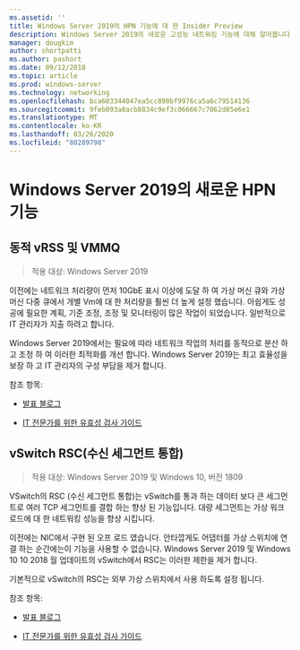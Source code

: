```yaml
---
ms.assetid: ''
title: Windows Server 2019의 HPN 기능에 대 한 Insider Preview
description: Windows Server 2019의 새로운 고성능 네트워킹 기능에 대해 알아봅니다.
manager: dougkim
author: shortpatti
ms.author: pashort
ms.date: 09/12/2018
ms.topic: article
ms.prod: windows-server
ms.technology: networking
ms.openlocfilehash: bca603344047ea5cc890bf9976ca5a6c79514136
ms.sourcegitcommit: 9feb093a0acb8834c9ef3c066667c7062d85e6e1
ms.translationtype: MT
ms.contentlocale: ko-KR
ms.lasthandoff: 03/26/2020
ms.locfileid: "80289798"
---
```

# <a name="new-hpn-features-in-windows-server-2019"></a>Windows Server 2019의 새로운 HPN 기능


## <a name="dynamic-vrss-and-vmmq"></a>동적 vRSS 및 VMMQ

>적용 대상: Windows Server 2019

이전에는 네트워크 처리량이 먼저 10GbE 표시 이상에 도달 하 여 가상 머신 큐와 가상 머신 다중 큐에서 개별 Vm에 대 한 처리량을 훨씬 더 높게 설정 했습니다. 아쉽게도 성공에 필요한 계획, 기준 조정, 조정 및 모니터링이 많은 작업이 되었습니다. 일반적으로 IT 관리자가 지출 하려고 합니다. 

Windows Server 2019에서는 필요에 따라 네트워크 작업의 처리를 동적으로 분산 하 고 조정 하 여 이러한 최적화를 개선 합니다. Windows Server 2019는 최고 효율성을 보장 하 고 IT 관리자의 구성 부담을 제거 합니다.

참조 항목:

-   [발표 블로그](https://blogs.technet.microsoft.com/networking/2018/08/22/netperf4vw/)

-   [IT 전문가를 위한 유효성 검사 가이드](https://aka.ms/DVMMQ-Validation)

## <a name="receive-segment-coalescing-rsc-in-the-vswitch"></a>vSwitch RSC(수신 세그먼트 통합)

>적용 대상: Windows Server 2019 및 Windows 10, 버전 1809

VSwitch의 RSC (수신 세그먼트 통합)는 vSwitch를 통과 하는 데이터 보다 큰 세그먼트로 여러 TCP 세그먼트를 결합 하는 향상 된 기능입니다. 대량 세그먼트는 가상 워크 로드에 대 한 네트워킹 성능을 향상 시킵니다.

이전에는 NIC에서 구현 된 오프 로드 였습니다. 안타깝게도 어댑터를 가상 스위치에 연결 하는 순간에는이 기능을 사용할 수 없습니다. Windows Server 2019 및 Windows 10 10 2018 월 업데이트의 vSwitch에서 RSC는 이러한 제한을 제거 합니다.

기본적으로 vSwitch의 RSC는 외부 가상 스위치에서 사용 하도록 설정 됩니다.

참조 항목:

-  [발표 블로그](https://blogs.technet.microsoft.com/networking/2018/08/22/netperf4vw/)

-  [IT 전문가를 위한 유효성 검사 가이드](https://aka.ms/RSC-Validation)
